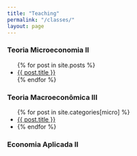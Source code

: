 ```yaml
---
title: "Teaching"
permalink: "/classes/"
layout: page
---
```



### Teoria Microeconomia II

<ul>
  {% for post in site.posts %}
    <li>
      <a href="{{ post.url }}">{{ post.title }}</a>
    </li>
  {% endfor %}
</ul>



### Teoria Macroeconômica III

<ul>
  {% for post in site.categories[micro] %}
    <li>
      <a href="{{ post.url | {baseurl}/category/micro.html }}">
        {{ post.title }} </a>
     <li>
  {% endfor %}
</ul>



### Economia Aplicada II
